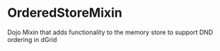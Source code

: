 OrderedStoreMixin
=================

Dojo Mixin that adds functionality to the memory store to support DND ordering in dGrid
